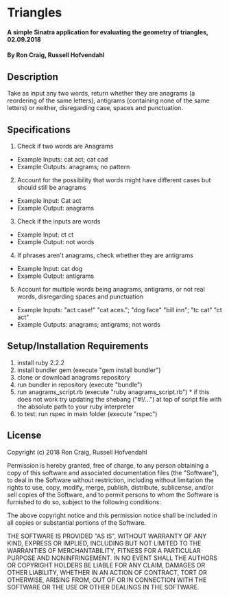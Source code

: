 # Triangles

#### A simple Sinatra application for evaluating the geometry of triangles, 02.09.2018

#### By Ron Craig, Russell Hofvendahl

## Description

Take as input any two words, return whether they are anagrams (a reordering of the same letters), antigrams (containing none of the same letters) or neither, disregarding case, spaces and punctuation.

## Specifications

1. Check if two words are Anagrams
  * Example Inputs: cat act; cat cad
  * Example Outputs: anagrams; no pattern
2. Account for the possibility that words might have different cases but should still be anagrams
  * Example Input: Cat act
  * Example Output: anagrams
3. Check if the inputs are words
  * Example Input: ct ct
  * Example Output: not words
4. If phrases aren't anagrams, check whether they are antigrams
  * Example Input: cat dog
  * Example Output: antigrams
5. Account for multiple words being anagrams, antigrams, or not real words, disregarding spaces and punctuation
  * Example Inputs: "act case!" "cat aces."; "dog face" "bill inn"; "tc cat" "ct act"
  * Example Outputs: anagrams; antigrams; not words

## Setup/Installation Requirements

  1. install ruby 2.2.2
  2. install bundler gem (execute "gem install bundler")
  3. clone or download anagrams repository
  4. run bundler in repository (execute "bundle")
  5. run anagrams_script.rb (execute "ruby anagrams_script.rb")
    * if this does not work try updating the shebang ("#!/...") at top of script file with the absolute path to your ruby interpreter
  6. to test: run rspec in main folder (execute "rspec")

## License

Copyright (c) 2018 Ron Craig, Russell Hofvendahl

Permission is hereby granted, free of charge, to any person obtaining a copy of this software and associated documentation files (the "Software"), to deal in the Software without restriction, including without limitation the rights to use, copy, modify, merge, publish, distribute, sublicense, and/or sell copies of the Software, and to permit persons to whom the Software is furnished to do so, subject to the following conditions:

The above copyright notice and this permission notice shall be included in all copies or substantial portions of the Software.

THE SOFTWARE IS PROVIDED "AS IS", WITHOUT WARRANTY OF ANY KIND, EXPRESS OR IMPLIED, INCLUDING BUT NOT LIMITED TO THE WARRANTIES OF MERCHANTABILITY, FITNESS FOR A PARTICULAR PURPOSE AND NONINFRINGEMENT. IN NO EVENT SHALL THE AUTHORS OR COPYRIGHT HOLDERS BE LIABLE FOR ANY CLAIM, DAMAGES OR OTHER LIABILITY, WHETHER IN AN ACTION OF CONTRACT, TORT OR OTHERWISE, ARISING FROM, OUT OF OR IN CONNECTION WITH THE SOFTWARE OR THE USE OR OTHER DEALINGS IN THE SOFTWARE.

